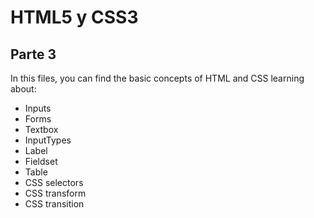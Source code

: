 # HTML5 y CSS3
## Parte 3

In this files, you can find the basic concepts of HTML and CSS learning about:

- Inputs
- Forms
- Textbox
- InputTypes
- Label
- Fieldset
- Table
- CSS selectors
- CSS transform
- CSS transition